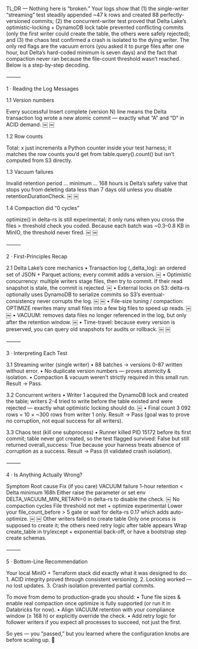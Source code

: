 TL;DR — Nothing here is “broken.”
Your logs show that (1) the single-writer “streaming” test steadily appended ~47 k rows and created 88 perfectly-versioned commits; (2) the concurrent-writer test proved that Delta Lake’s optimistic-locking + DynamoDB lock table prevented conflicting commits (only the first writer could create the table, the others were safely rejected); and (3) the chaos test confirmed a crash is isolated to the dying writer. The only red flags are the vacuum errors (you asked it to purge files after one hour, but Delta’s hard-coded minimum is seven days) and the fact that compaction never ran because the file-count threshold wasn’t reached. Below is a step-by-step decoding.

⸻

1 · Reading the Log Messages

1.1 Version numbers

Every successful Insert complete (version N) line means the Delta transaction log wrote a new atomic commit — exactly what “A” and “D” in ACID demand. ￼ ￼

1.2 Row counts

Total: x just increments a Python counter inside your test harness; it matches the row counts you’d get from table.query().count() but isn’t computed from S3 directly.

1.3 Vacuum failures

Invalid retention period … minimum … 168 hours is Delta’s safety valve that stops you from deleting data less than 7 days old unless you disable retentionDurationCheck. ￼ ￼

1.4 Compaction did “0 cycles”

optimize() in delta-rs is still experimental; it only runs when you cross the files > threshold check you coded. Because each batch was ~0.3–0.8 KB in MinIO, the threshold never fired. ￼ ￼

⸻

2 · First-Principles Recap

2.1 Delta Lake’s core mechanics
	•	Transaction log (_delta_log): an ordered set of JSON + Parquet actions; every commit adds a version. ￼
	•	Optimistic concurrency: multiple writers stage files, then try to commit. If their read snapshot is stale, the commit is rejected. ￼
	•	External locks on S3: delta-rs optionally uses DynamoDB to serialize commits so S3’s eventual-consistency never corrupts the log. ￼ ￼
	•	File-size tuning / compaction: OPTIMIZE rewrites many small files into a few big files to speed up reads. ￼ ￼
	•	VACUUM: removes data files no longer referenced in the log, but only after the retention window. ￼
	•	Time-travel: because every version is preserved, you can query old snapshots for audits or rollback. ￼ ￼

⸻

3 · Interpreting Each Test

3.1 Streaming writer (single writer)
	•	88 batches → versions 0-87 written without error.
	•	No duplicate version numbers — proves atomicity & isolation.
	•	Compaction & vacuum weren’t strictly required in this small run.
Result → Pass.

3.2 Concurrent writers
	•	Writer 1 acquired the DynamoDB lock and created the table; writers 2-4 tried to write before the table existed and were rejected — exactly what optimistic locking should do. ￼
	•	Final count 3 092 rows = 10 × ~300 rows from writer 1 only.
Result → Pass (goal was to prove no corruption, not equal success for all writers).

3.3 Chaos test (kill one subprocess)
	•	Runner killed PID 15172 before its first commit; table never got created, so the test flagged survived: False but still returned overall_success: True because your harness treats absence of corruption as a success.
Result → Pass (it validated crash isolation).

⸻

4 · Is Anything Actually Wrong?

Symptom	Root cause	Fix (if you care)
VACUUM failure	1-hour retention < Delta minimum 168h	Either raise the parameter or set env DELTA_VACUUM_MIN_RETAIN=0 in delta-rs to disable the check. ￼
No compaction cycles	File threshold not met + optimize experimental	Lower your file_count_before > 5 gate or wait for delta-rs 0.17 which adds auto-optimize. ￼ ￼
Other writers failed to create table	Only one process is supposed to create it; the others need retry logic after table appears	Wrap create_table in try/except + exponential back-off, or have a bootstrap step create schemas.


⸻

5 · Bottom-Line Recommendation

Your local MinIO + Terraform stack did exactly what it was designed to do:
	1.	ACID integrity proved through consistent versioning.
	2.	Locking worked — no lost updates.
	3.	Crash isolation prevented partial commits.

To move from demo to production-grade you should:
	•	Tune file sizes & enable real compaction once optimize is fully supported (or run it in Databricks for now).
	•	Align VACUUM retention with your compliance window (≥ 168 h) or explicitly override the check.
	•	Add retry logic for follower writers if you expect all processes to succeed, not just the first.

So yes — you “passed,” but you learned where the configuration knobs are before scaling up. 🎉